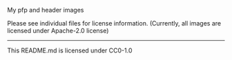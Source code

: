 My pfp and header images

Please see individual files for license information.
(Currently, all images are licensed under Apache-2.0 license)
_____
This README.md is licensed under CC0-1.0
